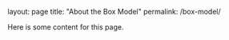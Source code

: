 layout: page
title: "About the Box Model"
permalink: /box-model/

Here is some content for this page.
